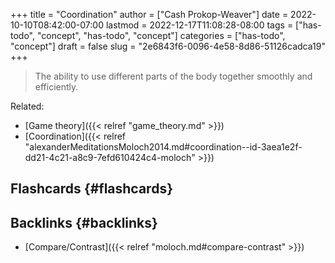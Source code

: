 +++
title = "Coordination"
author = ["Cash Prokop-Weaver"]
date = 2022-10-10T08:42:00-07:00
lastmod = 2022-12-17T11:08:28-08:00
tags = ["has-todo", "concept", "has-todo", "concept"]
categories = ["has-todo", "concept"]
draft = false
slug = "2e6843f6-0096-4e58-8d86-51126cadca19"
+++

> The ability to use different parts of the body together smoothly and efficiently.

Related:

-   [Game theory]({{< relref "game_theory.md" >}})
-   [Coordination]({{< relref "alexanderMeditationsMoloch2014.md#coordination--id-3aea1e2f-dd21-4c21-a8c9-7efd610424c4-moloch" >}})


## Flashcards {#flashcards}


## Backlinks {#backlinks}

-   [Compare/Contrast]({{< relref "moloch.md#compare-contrast" >}})
